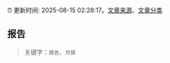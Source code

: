 :alarm_clock: 更新时间: 2025-08-15 02:28:17。[文章来源](/README.md)、[文章分类](/TAGS.md)

## 报告


> 关键字：`报告`、`月报`



